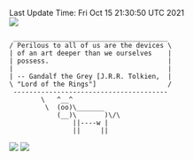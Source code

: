 Last Update Time: 
Fri Oct 15 21:30:50 UTC 2021
<br>![](https://img.shields.io/badge/%E5%A4%A7%E5%AE%B6-%E5%AE%89%E5%AE%89-green)<br>
```
 _______________________________________
/ Perilous to all of us are the devices \
| of an art deeper than we ourselves    |
| possess.                              |
|                                       |
| -- Gandalf the Grey [J.R.R. Tolkien,  |
\ "Lord of the Rings"]                  /
 ---------------------------------------
        \   ^__^
         \  (oo)\_______
            (__)\       )\/\
                ||----w |
                ||     ||
```
![](https://github-readme-stats.vercel.app/api?username=chenlitw)
![](https://github-readme-stats.vercel.app/api/top-langs/?username=chenlitw)
